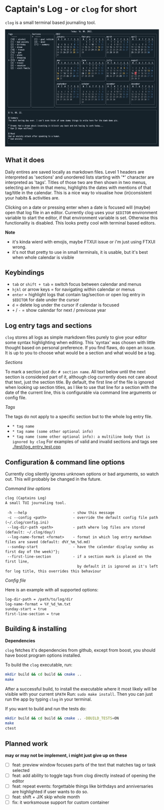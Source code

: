 # Captain's Log - or `clog` for short
`clog` is a small terminal based journaling tool. 

![clog screenshot](./clog.png)

## What it does
Daily entires are saved locally as markdown files. Level 1 headers are interpreted as 'sections' and unordered lists
starting with '*' character are interpreted as 'tags'. Titles of those two are then shown in two menus, selecting 
an item in that menu, highlights the dates with mentions of that tag/title in the calendar. This is a nice way
to visualise how (in)consistent your habits & activities are.

Clicking on a date or pressing enter when a date is focused will (maybe) open that log file in an editor.
Currently clog uses your `$EDITOR` environment variable to start the editor, if that environment variable is set. Otherwise
this functionality is disabled. This looks pretty cool with terminal based editors.

**Note**
- it's kinda wierd with emojis, maybe FTXUI issue or i'm just using FTXUI wrong.
- it's not that pretty to use in small terminals, it is usable, but it's best when whole calendar is visible

## Keybindings 
- `tab` or `shift + tab` =  switch focus between calendar and menus
- `hjkl` or arrow keys = for navigating within calendar or menus
- `enter` = highlight logs that contain tag/section or open log entry in `$EDITOR` for date under the cursor
- `d` = delete log under the cursor if calendar is focused
- `+` / `-` = show calendar for next / previouse year

## Log entry tags and sections
`clog` stores all logs as simple markdown files purely to give your editor some syntax highlighting when editing. 
This 'syntax' was chosen with little thought based on personal preference. If you find flaws, do open an issue.
It is up to you to choose what would be a section and what would be a tag.

*Sections*

To mark a section just do: `# section name`. All text below until the next section is considered part of it, although 
clog currently does not care about that text, just the section title. By default, the first line of the file is ignored when
looking up section titles, as I like to use that line for a section with the date of the current line, this is configurable via 
command line arguments or config file.

*Tags*

The tags do not apply to a specific section but to the whole log entry file. 
- `* tag name`
- `* tag name (some other optional info)`
- `* tag name (some other optional info): a multiline body that is ignored by clog`
For examples of valid and invalid sections and tags see [./test/log_entry_test.cpp](./test/log_entry_test.cpp)

## Configuration & command line options
Currently clog silently ignores unknown options or bad arguments, so watch out. This will probably be changed in the future.

*Command line options*
```
clog (Captains Log)
A small TUI journaling tool.

 -h --help                     - show this message
 -c --config <path>            - override the default config file path (~/.clog/config.ini)
 --log-dir-path <path>         - path where log files are stored (default: ~/.clog/day/)
 --log-name-format <format>    - format in which log entry markdown files are saved (default: d%Y_%m_%d.md)
 --sunday-start                - have the calendar display sunday as first day of the week)"};
 --first-line-section          - if a section mark is placed on the first line, 
                                 by default it is ignored as it's left for log title, this overrides this behaviour
```

*Config file*

Here is an example with all supported options:
```
log-dir-path = /path/to/log/dir
log-name-format = %Y_%d_%m.txt
sunday-start = true
first-line-section = true
```

## Building & installing
**Dependencies**

`clog` fetches it's dependencies from github, except from boost, you should have boost program options installed.


To build the `clog` executable, run:
```sh
mkdir build && cd build && cmake ..
make 
```
After a successful build, to install the executable where it most likely will be visible with your current `$PATH` Run: `sudo make install`.
Then you can just run the app by typing `clog` in your terminal.

If you want to build and run the tests do:
```sh
mkdir build && cd build && cmake .. -DBUILD_TESTS=ON
make 
ctest
```

## Planned work
**may or may not be implement, i might just give up on these**
- [ ] feat: preview window focuses parts of the text that matches tag or task selected
- [ ] feat: add ability to toggle tags from clog directly instead of opening the editor
- [ ] feat: repeat events: forgettable things like birthdays and anniversaries are highlighted if user wants to do so.
- [ ] feat: shift + J/K skip whole month
- [ ] fix: it worksmouse support for custom container
